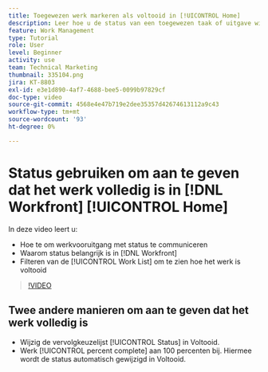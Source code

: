 ```yaml
---
title: Toegewezen werk markeren als voltooid in [!UICONTROL Home]
description: Leer hoe u de status van een toegewezen taak of uitgave wijzigt om aan te geven dat deze is voltooid via de [!UICONTROL Work List] . Vervolgens filtert u de lijst om alleen voltooide werkzaamheden weer te geven.
feature: Work Management
type: Tutorial
role: User
level: Beginner
activity: use
team: Technical Marketing
thumbnail: 335104.png
jira: KT-8803
exl-id: e3e1d890-4af7-4688-bee5-0099b97829cf
doc-type: video
source-git-commit: 4568e4e47b719e2dee35357d42674613112a9c43
workflow-type: tm+mt
source-wordcount: '93'
ht-degree: 0%

---
```


# Status gebruiken om aan te geven dat het werk volledig is in [!DNL Workfront] [!UICONTROL Home]

In deze video leert u:

* Hoe te om werkvooruitgang met status te communiceren
* Waarom status belangrijk is in [!DNL  Workfront]
* Filteren van de [!UICONTROL Work List] om te zien hoe het werk is voltooid

>[!VIDEO](https://video.tv.adobe.com/v/335104/?quality=12&learn=on&enablevpops)


## Twee andere manieren om aan te geven dat het werk volledig is

* Wijzig de vervolgkeuzelijst [!UICONTROL Status] in Voltooid.
* Werk [!UICONTROL percent complete] aan 100 percenten bij. Hiermee wordt de status automatisch gewijzigd in Voltooid.

<!--
learn more URLs
-->
